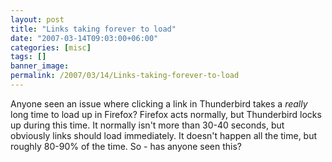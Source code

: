 ```yaml
---
layout: post
title: "Links taking forever to load"
date: "2007-03-14T09:03:00+06:00"
categories: [misc]
tags: []
banner_image: 
permalink: /2007/03/14/Links-taking-forever-to-load
---
```


Anyone seen an issue where clicking a link in Thunderbird takes a <i>really</i> long time to load up in Firefox? Firefox acts normally, but Thunderbird locks up during this time. It normally isn't more than 30-40 seconds, but obviously links should load immediately. It doesn't happen all the time, but roughly 80-90% of the time. So - has anyone seen this?